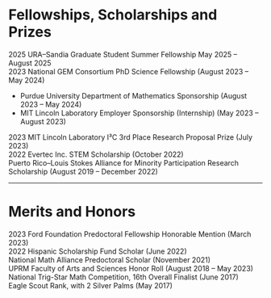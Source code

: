 # Fellowships, Scholarships and Prizes <br>
2025 URA–Sandia Graduate Student Summer Fellowship May 2025 – August 2025 <br>
2023 National GEM Consortium PhD Science Fellowship  (August 2023 – May 2024) <br>
- Purdue University Department of Mathematics Sponsorship (August 2023 – May 2024)  
- MIT Lincoln Laboratory Employer Sponsorship (Internship) (May 2023 – August 2023)

2023 MIT Lincoln Laboratory I³C 3rd Place Research Proposal Prize  (July 2023) <br>
2022 Evertec Inc. STEM Scholarship (October 2022) <br>
Puerto Rico–Louis Stokes Alliance for Minority Participation Research Scholarship  (August 2019 – December 2022)<br>

---

# Merits and Honors <br>
2023 Ford Foundation Predoctoral Fellowship Honorable Mention (March 2023) <br>
2022 Hispanic Scholarship Fund Scholar  (June 2022) <br>
National Math Alliance Predoctoral Scholar (November 2021) <br>
UPRM Faculty of Arts and Sciences Honor Roll (August 2018 – May 2023) <br>
National Trig-Star Math Competition, 16th Overall Finalist (June 2017) <br>
Eagle Scout Rank, with 2 Silver Palms (May 2017)
